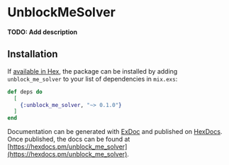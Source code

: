 # UnblockMeSolver

**TODO: Add description**

## Installation

If [available in Hex](https://hex.pm/docs/publish), the package can be installed
by adding `unblock_me_solver` to your list of dependencies in `mix.exs`:

```elixir
def deps do
  [
    {:unblock_me_solver, "~> 0.1.0"}
  ]
end
```

Documentation can be generated with [ExDoc](https://github.com/elixir-lang/ex_doc)
and published on [HexDocs](https://hexdocs.pm). Once published, the docs can
be found at [https://hexdocs.pm/unblock_me_solver](https://hexdocs.pm/unblock_me_solver).

